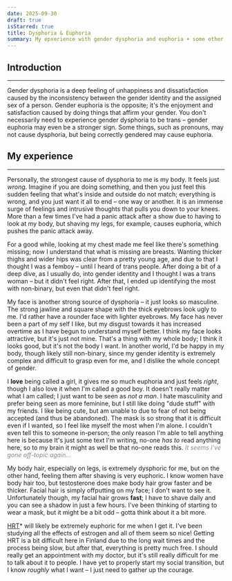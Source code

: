 ```yaml
---
date: 2025-09-30
draft: true
isStarred: true
title: Dysphoria & Euphoria
summary: My epxerience with gender dysphoria and euphoria + some other stuff about my gender identity
---
```

## Introduction
---
Gender dysphoria is a deep feeling of unhappiness and dissatisfaction caused by the inconsistency between the gender identity and the assigned sex of a person. Gender euphoria is the opposite; it's the enjoyment and satisfaction caused by doing things that affirm your gender. You don't necessarily need to experience gender dysphoria to be trans – gender euphoria may even be a stronger sign. Some things, such as pronouns, may not cause dysphoria, but being correctly gendered may cause euphoria.


## My experience
---
Personally, the strongest cause of dysphoria to me is my body. It feels just *wrong*. Imagine if you are doing something, and then you just feel this sudden feeling that what's inside and outside do not match; everything is wrong, and you just want it all to end – one way or another. It is an immense surge of feelings and intrusive thoughts that pulls you down to your knees. More than a few times I've had a panic attack after a show due to having to look at my body, but shaving my legs, for example, causes euphoria, which pushes the panic attack away.

For a good while, looking at my chest made me feel like there's something missing; now I understand that what is missing are breasts. Wanting thicker thighs and wider hips was clear from a pretty young age, and due to that I thought I was a femboy – until I heard of trans people. After doing a bit of a deep dive, as I usually do, into gender identity and I thought I was a trans woman – but it didn't feel right. After that, I ended up identifying the most with non-binary, but even that didn't feel right.

My face is another strong source of dysphoria – it just looks so masculine. The strong jawline and square shape with the thick eyebrows look ugly to me. I'd rather have a rounder face with lighter eyebrows. My face has never been a part of my self I like, but my disgust towards it has increased overtime as I have begun to understand myself better. I think my face looks attractive, but it's just not mine. That's a thing with my whole body; I think it looks good, but it's not the body I want. In another world, I'd be happy in my body, though likely still non-binary, since my gender identity is extremely complex and difficult to grasp even for me, and I dislike the whole concept of gender.

I **love** being called a girl, it gives me so much euphoria and just feels *right*, though I also love it when I'm called a good boy. It doesn't really matter what I am called; I just want to be seen as *not a man*. I hate masculinity and prefer being seen as more feminine, but I still like doing "dude stuff" with my friends. I like being cute, but am unable to due to fear of not being accepted (and thus be abandoned). The mask is so strong that it is difficult even if I wanted, so I feel like myself the most when I'm alone. I couldn't even tell this to someone in-person; the only reason I'm able to tell anything here is because It's just some text I'm writing, no-one *has to* read anything here, so to my brain it might as well be that no-one reads this.
<span style="opacity:0.5;">*It seems I've gone off-topic again...*</span>

My body hair, especially on legs, is extremely dysphoric for me, but on the other hand, feeling them after shaving is very euphoric. I know women have body hair too, but testosterone does make body hair grow faster and be thicker. Facial hair is simply offputting on my face; I don't want to see it. Unfortunately though, my facial hair grows **fast**; I have to shave daily and you can see a shadow in just a few hours. I've been thinking of starting to wear a mask, but it might be a bit odd – gotta think about it a bit more.

<span style="text-decoration: underline;" title="hormone replacement therapy">HRT</span>* will likely be extremely euphoric for me when I get it. I've been studying all the effects of estrogen and all of them seem so nice! Getting HRT is a bit difficult here in Finland due to the long wait times and the process being slow, but after that, everything is pretty much free. I should really get an appointment with my doctor, but it's still really difficult for me to talk about it to people. I have yet to properly start my social transition, but I know *roughly* what I want – I just need to gather up the courage.
